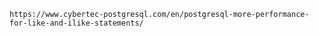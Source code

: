 
    https://www.cybertec-postgresql.com/en/postgresql-more-performance-for-like-and-ilike-statements/


